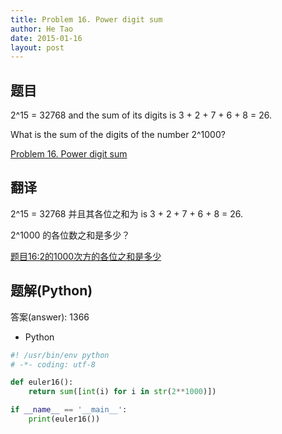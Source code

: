 ```yaml
---
title: Problem 16. Power digit sum
author: He Tao
date: 2015-01-16
layout: post
---
```


## 题目
2^15 = 32768 and the sum of its digits is 3 + 2 + 7 + 6 + 8 = 26.

What is the sum of the digits of the number 2^1000?

[Problem 16. Power digit sum](https://projecteuler.net/problem=16 "Problem 16")
<!--more-->
## 翻译
2^15 = 32768 并且其各位之和为 is 3 + 2 + 7 + 6 + 8 = 26.

2^1000 的各位数之和是多少？

[题目16:2的1000次方的各位之和是多少](http://pe.spiritzhang.com/index.php/2011-05-11-09-44-54/17-1621000 "题目16")

## 题解(Python)

答案(answer): 1366

+ Python

```python
#! /usr/bin/env python
# -*- coding: utf-8

def euler16():
    return sum([int(i) for i in str(2**1000)])

if __name__ == '__main__':
    print(euler16())

```
